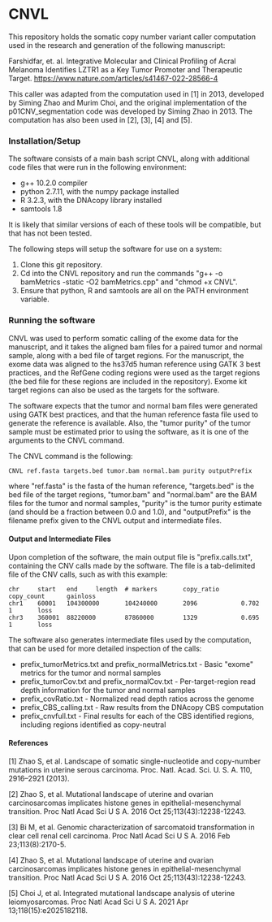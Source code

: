 # CNVL
This repository holds the somatic copy number variant caller computation used in the research and generation of the following manuscript:

Farshidfar, et. al.  Integrative Molecular and Clinical Profiling of Acral Melanoma Identifies LZTR1 as a Key Tumor Promoter and Therapeutic Target.  https://www.nature.com/articles/s41467-022-28566-4

This caller was adapted from the computation used in [1] in 2013, developed by Siming Zhao and Murim Choi, and the original implementation of the p01CNV_segmentation code was developed by Siming Zhao in 2013. The computation has also been used in [2], [3], [4] and [5].

### Installation/Setup

The software consists of a main bash script CNVL, along with additional code files that were run in the following environment:
* g++ 10.2.0 compiler
* python 2.7.11, with the numpy package installed
* R 3.2.3, with the DNAcopy library installed
* samtools 1.8

It is likely that similar versions of each of these tools will be compatible, but that has not been tested.

The following steps will setup the software for use on a system:
1. Clone this git repository.
2. Cd into the CNVL repository and run the commands "g++ -o bamMetrics -static -O2 bamMetrics.cpp" and "chmod +x CNVL".
3. Ensure that python, R and samtools are all on the PATH environment variable.

### Running the software

CNVL was used to perform somatic calling of the exome data for the manuscript, and it takes the aligned bam files
for a paired tumor and normal sample, along with a bed file of target regions.  For the manuscript, the exome data
was aligned to the hs37d5 human reference using GATK 3 best practices, and the RefGene coding regions were used as
the target regions (the bed file for these regions are included in the repository).  Exome kit target regions can
also be used as the targets for the software.

The software expects that the tumor and normal bam files were generated using GATK best practices, and that the human
reference fasta file used to generate the reference is available.  Also, the "tumor purity" of the tumor sample
must be estimated prior to using the software, as it is one of the arguments to the CNVL command.

The CNVL command is the following:
```
CNVL ref.fasta targets.bed tumor.bam normal.bam purity outputPrefix
```
where "ref.fasta" is the fasta of the human reference, "targets.bed" is the bed file of the target regions,
"tumor.bam" and "normal.bam" are the BAM files for the tumor and normal samples, "purity" is the tumor purity
estimate (and should be a fraction between 0.0 and 1.0), and "outputPrefix" is the filename prefix given to
the CNVL output and intermediate files.

#### Output and Intermediate Files

Upon completion of the software, the main output file is "prefix.calls.txt", containing the CNV calls made by
the software.  The file is a tab-delimited file of the CNV calls, such as with this example:
```
chr     start   end     length  # markers       copy_ratio      copy_count      gainloss
chr1    60001   104300000       104240000       2096            0.702           1       loss
chr3    360001  88220000        87860000        1329            0.695           1       loss
```

The software also generates intermediate files used by the computation, that can be used for more detailed inspection of the calls:
* prefix_tumorMetrics.txt and prefix_normalMetrics.txt - Basic "exome" metrics for the tumor and normal samples
* prefix_tumorCov.txt and prefix_normalCov.txt - Per-target-region read depth information for the tumor and normal samples
* prefix_covRatio.txt - Normalized read depth ratios across the genome
* prefix_CBS_calling.txt - Raw results from the DNAcopy CBS computation
* prefix_cnvfull.txt - Final results for each of the CBS identified regions, including regions identified as copy-neutral

#### References

[1]  Zhao S, et al.  Landscape of somatic single-nucleotide and copy-number mutations in uterine serous carcinoma.  Proc. Natl. Acad. Sci. U. S. A. 110, 2916–2921 (2013).

[2] Zhao S, et al.  Mutational landscape of uterine and ovarian carcinosarcomas implicates histone genes in epithelial-mesenchymal transition.  Proc Natl Acad Sci U S A. 2016 Oct 25;113(43):12238-12243.

[3] Bi M, et al.  Genomic characterization of sarcomatoid transformation in clear cell renal cell carcinoma.  Proc Natl Acad Sci U S A. 2016 Feb 23;113(8):2170-5.
 
[4] Zhao S, et al.  Mutational landscape of uterine and ovarian carcinosarcomas implicates histone genes in epithelial-mesenchymal transition.  Proc Natl Acad Sci U S A. 2016 Oct 25;113(43):12238-12243.
 
[5] Choi J, et al.  Integrated mutational landscape analysis of uterine leiomyosarcomas.  Proc Natl Acad Sci U S A. 2021 Apr 13;118(15):e2025182118.

